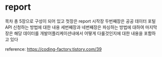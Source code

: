 # report

목차 총 5장으로 구성이 되어 있고 
첫장은 report 시작장
두번쨰장은 공공 데이터 포털 API 신청하는 방법에 대한 내용
세번쨰장과 네번쨰장은 파싱하는 방법에 대하여
마지막장은 해당 데이터를 개발어플리케이션내에서 어떻게 다룰것인지에 대한 내용을 포함하고 있다

reference: https://coding-factory.tistory.com/39
